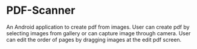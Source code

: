 # PDF-Scanner
An Android application to create pdf from images.
User can create pdf by selecting images from gallery or can capture image through camera.
User can edit the order of pages by dragging images at the edit pdf screen.
